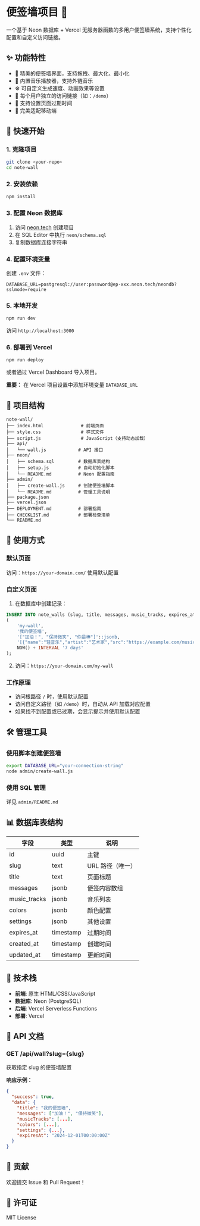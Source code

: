 # 便签墙项目 🎉

一个基于 Neon 数据库 + Vercel 无服务器函数的多用户便签墙系统，支持个性化配置和自定义访问链接。

## ✨ 功能特性

- 🎨 精美的便签墙界面，支持拖拽、最大化、最小化
- 🎵 内置音乐播放器，支持外链音乐
- ⚙️ 可自定义生成速度、动画效果等设置
- 🔗 每个用户独立的访问链接（如：`/demo`）
- 📅 支持设置页面过期时间
- 📱 完美适配移动端

## 🚀 快速开始

### 1. 克隆项目

```bash
git clone <your-repo>
cd note-wall
```

### 2. 安装依赖

```bash
npm install
```

### 3. 配置 Neon 数据库

1. 访问 [neon.tech](https://neon.tech) 创建项目
2. 在 SQL Editor 中执行 `neon/schema.sql`
3. 复制数据库连接字符串

### 4. 配置环境变量

创建 `.env` 文件：

```env
DATABASE_URL=postgresql://user:password@ep-xxx.neon.tech/neondb?sslmode=require
```

### 5. 本地开发

```bash
npm run dev
```

访问 `http://localhost:3000`

### 6. 部署到 Vercel

```bash
npm run deploy
```

或者通过 Vercel Dashboard 导入项目。

**重要：** 在 Vercel 项目设置中添加环境变量 `DATABASE_URL`

## 📁 项目结构

```
note-wall/
├── index.html              # 前端页面
├── style.css               # 样式文件
├── script.js               # JavaScript（支持动态加载）
├── api/
│   └── wall.js            # API 接口
├── neon/
│   ├── schema.sql         # 数据库表结构
│   ├── setup.js           # 自动初始化脚本
│   └── README.md          # Neon 配置指南
├── admin/
│   ├── create-wall.js     # 创建便签墙脚本
│   └── README.md          # 管理工具说明
├── package.json
├── vercel.json
├── DEPLOYMENT.md          # 部署指南
├── CHECKLIST.md           # 部署检查清单
└── README.md
```

## 🎯 使用方式

### 默认页面

访问：`https://your-domain.com/`
使用默认配置

### 自定义页面

1. 在数据库中创建记录：

```sql
INSERT INTO note_walls (slug, title, messages, music_tracks, expires_at) VALUES
(
    'my-wall',
    '我的便签墙',
    '["加油！", "保持微笑", "你最棒"]'::jsonb,
    '[{"name":"轻音乐","artist":"艺术家","src":"https://example.com/music.mp3"}]'::jsonb,
    NOW() + INTERVAL '7 days'
);
```

2. 访问：`https://your-domain.com/my-wall`

### 工作原理

- 访问根路径 `/` 时，使用默认配置
- 访问自定义路径（如 `/demo`）时，自动从 API 加载对应配置
- 如果找不到配置或已过期，会显示提示并使用默认配置

## 🛠️ 管理工具

### 使用脚本创建便签墙

```bash
export DATABASE_URL="your-connection-string"
node admin/create-wall.js
```

### 使用 SQL 管理

详见 `admin/README.md`

## 📊 数据库表结构

| 字段 | 类型 | 说明 |
|------|------|------|
| id | uuid | 主键 |
| slug | text | URL 路径（唯一） |
| title | text | 页面标题 |
| messages | jsonb | 便签内容数组 |
| music_tracks | jsonb | 音乐列表 |
| colors | jsonb | 颜色配置 |
| settings | jsonb | 其他设置 |
| expires_at | timestamp | 过期时间 |
| created_at | timestamp | 创建时间 |
| updated_at | timestamp | 更新时间 |

## 🔧 技术栈

- **前端**: 原生 HTML/CSS/JavaScript
- **数据库**: Neon (PostgreSQL)
- **后端**: Vercel Serverless Functions
- **部署**: Vercel

## 📝 API 文档

### GET /api/wall?slug={slug}

获取指定 slug 的便签墙配置

**响应示例：**

```json
{
  "success": true,
  "data": {
    "title": "我的便签墙",
    "messages": ["加油！", "保持微笑"],
    "musicTracks": [...],
    "colors": [...],
    "settings": {...},
    "expiresAt": "2024-12-01T00:00:00Z"
  }
}
```

## 🤝 贡献

欢迎提交 Issue 和 Pull Request！

## 📄 许可证

MIT License

